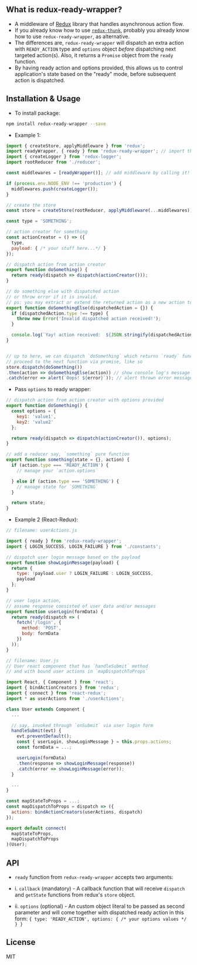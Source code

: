 ## What is redux-ready-wrapper?
- A middleware of [Redux](http://redux.js.org/docs/introduction/) library that handles asynchronous action flow.
- If you already know how to use [`redux-thunk`](https://github.com/gaearon/redux-thunk), probably you already know how to use `redux-ready-wrapper`, as alternative.
- The differences are, `redux-ready-wrapper` will dispatch an extra action with `READY_ACTION` type and `options` object *before* dispatching next targeted action(s). Also, it returns a `Promise` object from the `ready` function.
- By having ready action and options provided, this allows us to control application's state based on the "ready" mode, before subsequent action is dispatched.

## Installation & Usage
- To install package:

```sh
npm install redux-ready-wrapper --save
```

- Example 1:

```js
import { createStore, applyMiddleware } from 'redux';
import readyWrapper, { ready } from 'redux-ready-wrapper'; // import this ready wrapper
import { createLogger } from 'redux-logger';
import rootReducer from './reducer';

const middlewares = [readyWrapper()]; // add middleware by calling it!

if (process.env.NODE_ENV !== 'production') {
  middlewares.push(createLogger());
}

// create the store
const store = createStore(rootReducer, applyMiddleware(...middlewares));

const type = 'SOMETHING';

// action creator for something
const actionCreator = () => ({
  type,
  payload: { /* your stuff here...*/ }
});

// dispatch action from action creator
export function doSomething() {
  return ready(dispatch => dispatch(actionCreator()));
}

// do something else with dispatched action
// or throw error if it is invalid.
// ps: you may extract or extend the returned action as a new action to be dispatched for the next
export function doSomethingElse(dispatchedAction = {}) {
  if (dispatchedAction.type !== type) {
    throw new Error('Invalid dispatched action received!');
  }

  console.log(`Yay! action received:  ${JSON.stringify(dispatchedAction)}`);
}


// up to here, we can dispatch `doSomething` which returns `ready` function and
// proceed to the next function via promise, like so
store.dispatch(doSomething())
.then(action => doSomethingElse(action)) // show console log's message when invoked
.catch(error => alert(`Oops! ${error}`)); // alert thrown error message if failed
```
- Pass `options` to ready wrapper:

```js
// dispatch action from action creator with options provided
export function doSomething() {
  const options = {
    key1: 'value1',
    key2: 'value2'
  };

  return ready(dispatch => dispatch(actionCreator()), options);
}

// add a reducer say, `something` pure function
export function something(state = {}, action) {
  if (action.type === 'READY_ACTION') {
    // manage your `action.options`

  } else if (action.type === 'SOMETHING') {
    // manage state for `SOMETHING`
  }

  return state;
}
```
- Example 2 (React-Redux):

```js
// filename: userActions.js

import { ready } from 'redux-ready-wrapper';
import { LOGIN_SUCCESS, LOGIN_FAILURE } from './constants';

// dispatch user login message based on the payload
export function showLoginMessage(payload) {
  return {
    type: !payload.user ? LOGIN_FAILURE : LOGIN_SUCCESS,
    payload
  };
}

// user login action,
// assume response consisted of user data and/or messages
export function userLogin(formData) {
  return ready(dispatch => (
    fetch('/login', {
      method: 'POST',
      body: formData
    })
  ));
}
```

```js
// filename: User.js
// User react component that has `handleSubmit` method
// and with bound user actions in `mapDispatchToProps`

import React, { Component } from 'react';
import { bindActionCreators } from 'redux';
import { connect } from 'react-redux';
import * as userActions from './userActions';

class User extends Component {
  ...

  // say, invoked through `onSubmit` via user login form
  handleSubmit(evt) {
    evt.preventDefault();
    const { userLogin, showLoginMessage } = this.props.actions;
    const formData = ...;

    userLogin(formData)
    .then(response => showLoginMessage(response))
    .catch(error => showLoginMessage(error));
  }

  ...
}

const mapStateToProps = ...;
const mapDispatchToProps = dispatch => ({
  actions: bindActionCreators(userActions, dispatch)
});

export default connect(
  mapStateToProps,
  mapDispatchToProps
)(User);
```

## API
- `ready` function from `redux-ready-wrapper` accepts two arguments:

- i. `callback` (mandatory) - A callback function that will receive `dispatch` and `getState` functions from redux's `store` object.

- ii. `options` (optional) - An custom object literal to be passed as second parameter and will come together with dispatched ready action in this form: `{ type: 'READY_ACTION', options: { /* your options values */ } }`

## License
MIT
